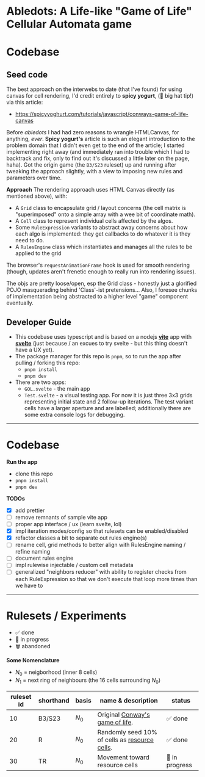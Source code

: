 # Abledots: A Life-like "Game of Life" Cellular Automata game

# Codebase

## Seed code

The best approach on the interwebs to date (that I've found) for using canvas for cell rendering, I'd credit entirely to **spicy yogurt**, (:pray: big hat tip!) via this article:

- https://spicyyoghurt.com/tutorials/javascript/conways-game-of-life-canvas

Before _abledots_ I had had zero reasons to wrangle HTMLCanvas, for anything, _ever_. **Spicy yogurt's** article is such an elegant introduction to the problem domain that I didn't even get to the end of the article; I started implementing right away (and immediately ran into trouble which I had to backtrack and fix, only to find out it's discussed a little later on the page, haha). Got the origin game (the `B3/S23` ruleset) up and running after tweaking the approach slightly, with a view to imposing new rules and parameters over time.

**Approach**
The rendering approach uses HTML Canvas directly (as mentioned above), with:

- A `Grid` class to encapsulate grid / layout concerns (the cell matrix is "superimposed" onto a simple array with a wee bit of coordinate math).
- A `Cell` class to represent individual cells affected by the algos.
- Some `RuleExpression` variants to abstract away concerns about how each algo is implemented: they get callbacks to do whatever it is they need to do.
- A `RulesEngine` class which instantiates and manages all the rules to be applied to the grid

The browser's `requestAnimationFrame` hook is used for smooth rendering (though, updates aren't frenetic enough to really run into rendering issues).

The objs are pretty loose/open, esp the Grid class - honestly just a glorified POJO masquerading behind 'Class'-ist pretensions... Also, I foresee chunks of implementation being abstracted to a higher level "game" component eventually.

## Developer Guide

- This codebase uses typescript and is based on a nodejs **[vite](https://vitejs.dev/)** app with **[svelte](https://svelte.dev/)** (just because / an excues to try svelte - but this thing doesn't have a UX yet).
- The package manager for this repo is `pnpm`, so to run the app after pulling / forking this repo:
  - `pnpm install`
  - `pnpm dev`
- There are two apps:
  - `GOL.svelte` - the main app
  - `Test.svelte` - a visual testing app. For now it is just three 3x3 grids representing initial state and 2 follow-up iterations. The test variant cells have a larger aperture and are labelled; additionally there are some extra console logs for debugging.

---

# Codebase

**Run the app**

- clone this repo
- `pnpm install`
- `pnpm dev`

**TODOs**

- [x] add prettier
- [ ] remove remnants of sample vite app
- [ ] proper app interface / ux (learn svelte, lol)
- [x] impl iteration modes/config so that rulesets can be enabled/disabled
- [x] refactor classes a bit to separate out rules engine(s)
- [ ] rename cell, grid methods to better align with RulesEngine naming / refine naming
- [ ] document rules engine
- [ ] impl rulewise injectable / custom cell metadata
- [ ] generalized "neighbors reducer" with ability to register checks from each RuleExpression so that we don't execute that loop more times than we have to

---

# Rulesets / Experiments

- :white_check_mark: done
- :test_tube: in progress
- :wastebasket: abandoned

**Some Nomenclature**

- $N_{0}$ = neigborhood (inner 8 cells)
- $N_{1}$ = next ring of neighbours (the 16 cells surrounding $N_{0}$)

| ruleset id | shorthand | basis   | name & description                                                                       | status                  |
| ---------- | --------- | ------- | ---------------------------------------------------------------------------------------- | ----------------------- |
| 10         | B3/S23    | $N_{0}$ | Original [Conway's game of life](https://en.wikipedia.org/wiki/Conway%27s_Game_of_Life). | :white_check_mark: done |
| 20         | R         | $N_{0}$ | Randomly seed 10% of cells as [resource cells](docs/rule-20-resource-cells.md).        | :white_check_mark: done |
| 30         | TR        | $N_{0}$ | Movement toward resource cells                                                           | :test_tube: in progress |
